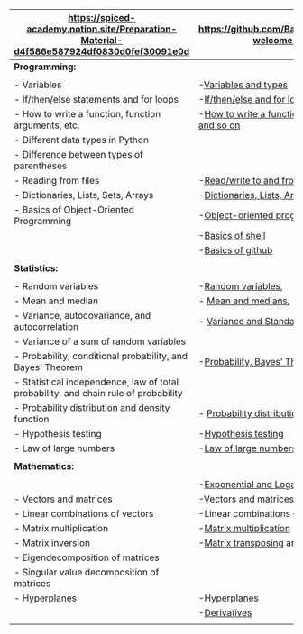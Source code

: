 | https://spiced-academy.notion.site/Preparation-Material-d4f586e587924df0830d0fef30091e0d | https://github.com/BasaJess/Neuefish_ds-welcome-package |
|------------------------------------------------------------------------|------------------------------------------------------------------------------|
|                                                                  **Programming:**|
| | |
|- Variables                                                                                    |-[Variables and types](https://github.com/BasaJess/Neuefish_ds-welcome-package/blob/main/programming/1_Python_Variables_Types.ipynb)
|- If/then/else statements and for loops                                                        |-[If/then/else and for loops](https://github.com/BasaJess/Neuefish_ds-welcome-package/blob/main/programming/2_Python_If_Else_Loops.ipynb)
|- How to write a function, function arguments, etc.                                            |-[How to write a function, function arguments and so on](https://github.com/BasaJess/Neuefish_ds-welcome-package/blob/main/programming/4_Python_Functions.ipynb)
|- Different data types in Python                                                             |
|- Difference between types of parentheses|
|- Reading from files                                                                           |-[Read/write to and from files](https://github.com/BasaJess/Neuefish_ds-welcome-package/blob/main/programming/6_Read_Write_Files.ipynb)
|- Dictionaries, Lists, Sets, Arrays                                                            |-[Dictionaries, Lists, Arrays](https://github.com/BasaJess/Neuefish_ds-welcome-package/blob/main/programming/3_Python_Lists_Sets_Dictionaries.ipynb)
|- Basics of Object-Oriented Programming                                                        |-[Object-oriented programming](https://github.com/BasaJess/Neuefish_ds-welcome-package/blob/main/programming/5_Intro_to_OOP.ipynb)
|                                                                                               |-[Basics of shell](https://swcarpentry.github.io/shell-novice/01-intro.html)
|                                                                                               |-[Basics of github](https://github.com/neuefische/ds-github-starter-course)
||
|                                                                  **Statistics:**|
||
|- Random variables                                                                             |-[Random variables](https://github.com/BasaJess/Neuefish_ds-welcome-package/blob/main/statistics/1-Random-Variables-Mean-Median-Variance.ipynb),
|- Mean and median                                                                              |-  [Mean and medians](https://github.com/BasaJess/Neuefish_ds-welcome-package/blob/main/statistics/1-Random-Variables-Mean-Median-Variance.ipynb),
|- Variance, autocovariance, and autocorrelation                                                |-  [Variance and Standard deviation](https://github.com/BasaJess/Neuefish_ds-welcome-package/blob/main/statistics/1-Random-Variables-Mean-Median-Variance.ipynb)
|- Variance of a sum of random variables|
|- Probability, conditional probability, and Bayes’ Theorem                                     |-[Probability, Bayes’ Theorem](https://github.com/BasaJess/Neuefish_ds-welcome-package/blob/main/statistics/2-Probability.ipynb),
|- Statistical independence, law of total probability, and chain rule of probability
|- Probability distribution and density function                                                 |-  [Probability distribution](https://github.com/BasaJess/Neuefish_ds-welcome-package/blob/main/statistics/2-Probability.ipynb)
|- Hypothesis testing                                                                           |-[Hypothesis testing](https://github.com/BasaJess/Neuefish_ds-welcome-package/blob/main/statistics/3-Hypothesis-Testing.ipynb)
|- Law of large numbers                                                                         |-[Law of large numbers](https://github.com/BasaJess/Neuefish_ds-welcome-package/blob/main/statistics/4-Law-of-Large-Numbers.ipynb)
||
|**Mathematics:**|
||
|                                                                                               |-[Exponential and Logarithms](https://www.youtube.com/watch?v=oqHJ5xQYTEI)
|- Vectors and matrices                                                                         |-Vectors and matrices
|- Linear combinations of vectors                                                               |-Linear combinations of vectors
|- Matrix multiplication                                                                        |-[Matrix multiplication](https://builtin.com/data-science/dot-product-matrix)
|- Matrix inversion                                                                             |-[Matrix transposing](https://www.khanacademy.org/math/linear-algebra/matrix-transformations/matrix-transpose/v/linear-algebra-transpose-of-a-matrix) and [Matrix inversion](https://www.khanacademy.org/math/algebra-home/alg-matrices/alg-intro-to-matrix-inverses/v/inverse-matrix-part-1)
|- Eigendecomposition of matrices
|- Singular value decomposition of matrices
|- Hyperplanes                                                                                  |-Hyperplanes
|                                                                                              |-[Derivatives](https://www.khanacademy.org/math/ap-calculus-ab/ab-differentiation-1-new/ab-2-1/v/derivative-as-a-concept)
||
